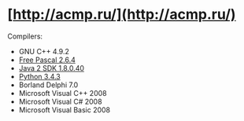 # [http://acmp.ru/](http://acmp.ru/)

Compilers:

- GNU C++ 4.9.2
- [Free Pascal 2.6.4](pascal.md)
- [Java 2 SDK 1.8.0.40](java.md)
- [Python 3.4.3](python.md)
- Borland Delphi 7.0
- Microsoft Visual C++ 2008
- Microsoft Visual C# 2008
- Microsoft Visual Basic 2008
